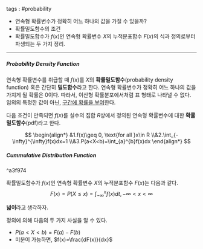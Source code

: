 tags : #probability 
- 연속형 확률변수가 정확히 어느 하나의 값을 가질 수 있을까?
- 확률밀도함수의 조건
- 확률밀도함수가 $f(x)$인 연속형 확률변수 $X$의 누적분포함수 $F(x)$의 식과 정의로부터 파생되는 두 가지 정리.
---
##### Probability Density Function
연속형 확률변수를 취급할 때 $f(x)$를 $X$의 **확률밀도함수**(probability density function) 혹은 간단히 **밀도함수**라고 한다. 연속형 확률변수가 정확히 어느 하나의 값을 가지게 될 확률은 0이다. 따라서, 이산형 확률분포에서처럼 표 형태로 나타낼 수 없다. 임의의 특정한 값이 아닌, <u>구간에 확률을 부여</u>한다.

다음 조건이 만족되면 $f(x)$를 실수의 집합 $R$상에서 정의된 연속형 확률변수에 대한 **확률밀도함수**(pdf)라고 한다.

$$
\begin{align*}
&1.f(x)\geq 0, \text{for all }x\in R
\\&2.\int_{-\infty}^{\infty}f(x)dx=1
\\&3.P(a<X<b)=\int_{a}^{b}f(x)dx
\end{align*}
$$

##### Cummulative Distribution Function

^a3f974

확률밀도함수가 $f(x)$인 연속형 확률변수 $X$의 누적분포함수 $F(x)$는 다음과 같다.
$$
F(x)=P(X\leq x)=\int_{-\infty}^{x}f(x)dt, -\infty<x<\infty
$$

**넓이**라고 생각하자.

정의에 의해 다음의 두 가지 사실을 알 수 있다.
- $P(a<X<b)=F(a)-F(b)$
- 미분이 가능하면, $f(x)=\frac{dF(x)}{dx}$

